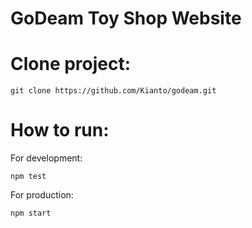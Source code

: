 <h1>GoDeam Toy Shop Website</h1>

# Clone project:

```blash
git clone https://github.com/Kianto/godeam.git
```

# How to run:

For development:
```blash
npm test
```

For production:
```blash
npm start
```

